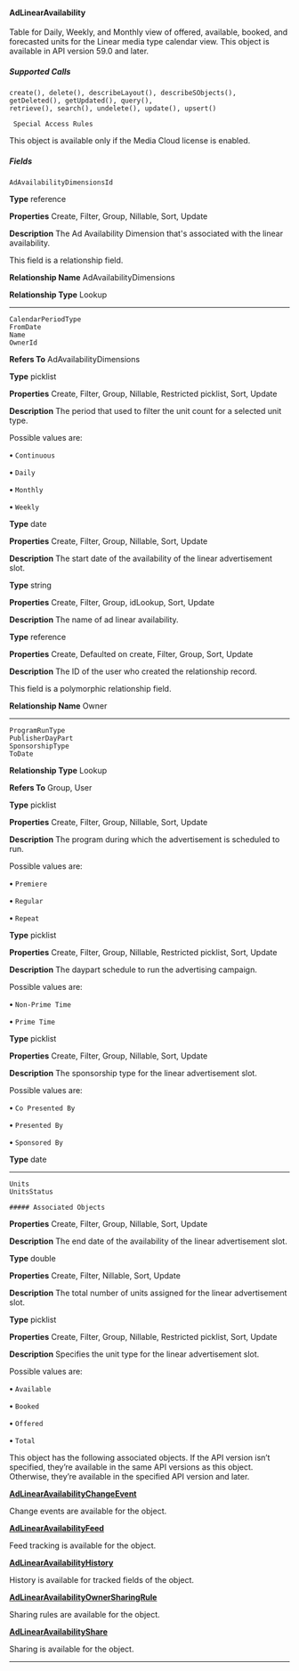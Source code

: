 #### AdLinearAvailability

Table for Daily, Weekly, and Monthly view of offered, available, booked, and forecasted units for the Linear media type calendar view.
This object is available in API version 59.0 and later.

##### Supported Calls
```
create(), delete(), describeLayout(), describeSObjects(), getDeleted(), getUpdated(), query(),
retrieve(), search(), undelete(), update(), upsert()

 Special Access Rules

```
This object is available only if the Media Cloud license is enabled.

##### Fields

```
AdAvailabilityDimensionsId

```

**Type**
reference

**Properties**
Create, Filter, Group, Nillable, Sort, Update

**Description**
The Ad Availability Dimension that's associated with the linear availability.

This field is a relationship field.

**Relationship Name**
AdAvailabilityDimensions

**Relationship Type**
Lookup


-----

```
CalendarPeriodType
FromDate
Name
OwnerId

```

**Refers To**
AdAvailabilityDimensions

**Type**
picklist

**Properties**
Create, Filter, Group, Nillable, Restricted picklist, Sort, Update

**Description**
The period that used to filter the unit count for a selected unit type.

Possible values are:

**•** `Continuous`

**•** `Daily`

**•** `Monthly`

**•** `Weekly`

**Type**
date

**Properties**
Create, Filter, Group, Nillable, Sort, Update

**Description**
The start date of the availability of the linear advertisement slot.

**Type**
string

**Properties**
Create, Filter, Group, idLookup, Sort, Update

**Description**
The name of ad linear availability.

**Type**
reference

**Properties**
Create, Defaulted on create, Filter, Group, Sort, Update

**Description**
The ID of the user who created the relationship record.

This field is a polymorphic relationship field.

**Relationship Name**
Owner


-----

```
ProgramRunType
PublisherDayPart
SponsorshipType
ToDate

```

**Relationship Type**
Lookup

**Refers To**
Group, User

**Type**
picklist

**Properties**
Create, Filter, Group, Nillable, Sort, Update

**Description**
The program during which the advertisement is scheduled to run.

Possible values are:

**•** `Premiere`

**•** `Regular`

**•** `Repeat`

**Type**
picklist

**Properties**
Create, Filter, Group, Nillable, Restricted picklist, Sort, Update

**Description**
The daypart schedule to run the advertising campaign.

Possible values are:

**•** `Non-Prime Time`

**•** `Prime Time`

**Type**
picklist

**Properties**
Create, Filter, Group, Nillable, Sort, Update

**Description**
The sponsorship type for the linear advertisement slot.

Possible values are:

**•** `Co Presented By`

**•** `Presented By`

**•** `Sponsored By`

**Type**
date


-----

```
Units
UnitsStatus

##### Associated Objects

```

**Properties**
Create, Filter, Group, Nillable, Sort, Update

**Description**
The end date of the availability of the linear advertisement slot.

**Type**
double

**Properties**
Create, Filter, Nillable, Sort, Update

**Description**
The total number of units assigned for the linear advertisement slot.

**Type**
picklist

**Properties**
Create, Filter, Group, Nillable, Restricted picklist, Sort, Update

**Description**
Specifies the unit type for the linear advertisement slot.

Possible values are:

**•** `Available`

**•** `Booked`

**•** `Offered`

**•** `Total`


This object has the following associated objects. If the API version isn’t specified, they’re available in the same API versions as this object.
Otherwise, they’re available in the specified API version and later.

**[AdLinearAvailabilityChangeEvent](https://developer.salesforce.com/docs/atlas.en-us.254.0.object_reference.meta/object_reference/sforce_api_associated_objects_change_event.htm)**

Change events are available for the object.

**[AdLinearAvailabilityFeed](https://developer.salesforce.com/docs/atlas.en-us.254.0.object_reference.meta/object_reference/sforce_api_associated_objects_feed.htm)**

Feed tracking is available for the object.

**[AdLinearAvailabilityHistory](https://developer.salesforce.com/docs/atlas.en-us.254.0.industries_reference.meta/industries_reference/sforce_api_associated_objects_history.htm)**

History is available for tracked fields of the object.

**[AdLinearAvailabilityOwnerSharingRule](https://developer.salesforce.com/docs/atlas.en-us.254.0.industries_reference.meta/industries_reference/sforce_api_associated_objects_ownersharingrule.htm)**

Sharing rules are available for the object.

**[AdLinearAvailabilityShare](https://developer.salesforce.com/docs/atlas.en-us.254.0.industries_reference.meta/industries_reference/sforce_api_associated_objects_share.htm)**

Sharing is available for the object.


-----
